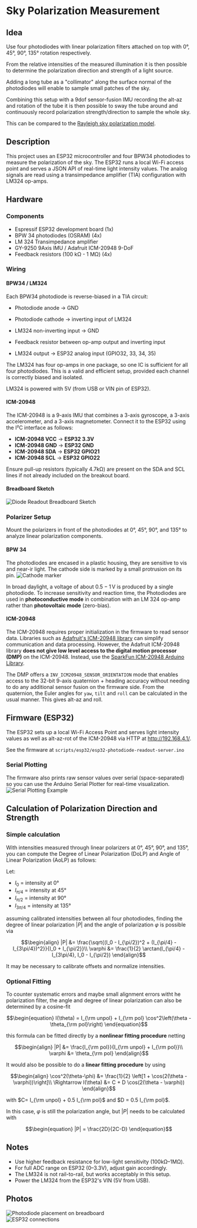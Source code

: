 # Sky Polarization Measurement

## Idea
Use four photodiodes with linear polarization filters attached on top with 0°, 45°, 90°, 135° rotation respectively.

From the relative intensities of the measured illumination it is then possible to determine the polarization direction and strength of a light source.

Adding a long tube as a "collimator" along the surface normal of the photodiodes will enable to sample small patches of the sky.

Combining this setup with a 9dof sensor-fusion IMU recording the alt-az and rotation of the tube it is then possible to sway the tube around and continuously record polarization strength/direction to sample the whole sky.

This can be compared to the [Rayleigh sky polarization model](https://en.wikipedia.org/wiki/Rayleigh_sky_model).

## Description
This project uses an ESP32 microcontroller and four BPW34 photodiodes to measure the polarization of the sky. The ESP32 runs a local Wi-Fi access point and serves a JSON API of real-time light intensity values. The analog signals are read using a transimpedance amplifier (TIA) configuration with LM324 op-amps.

## Hardware
### Components
* Espressif ESP32 development board (1x)
* BPW 34 photodiodes (OSRAM) (4x)
* LM 324 Transimpedance amplifier
* GY-9250 9Axis IMU / Adafruit ICM-20948 9-DoF
* Feedback resistors (100&nbsp;kΩ - 1&nbsp;MΩ) (4x)

### Wiring

#### BPW34 / LM324
Each BPW34 photodiode is reverse-biased in a TIA circuit:

* Photodiode anode → GND

* Photodiode cathode → inverting input of LM324

* LM324 non-inverting input → GND

* Feedback resistor between op-amp output and inverting input

* LM324 output → ESP32 analog input (GPIO32, 33, 34, 35)

The LM324 has four op-amps in one package, so one IC is sufficient for all four photodiodes. This is a valid and efficient setup, provided each channel is correctly biased and isolated.

LM324 is powered with 5V (from USB or VIN pin of ESP32).


#### ICM-20948

The ICM-20948 is a 9-axis IMU that combines a 3-axis gyroscope, a 3-axis accelerometer, and a 3-axis magnetometer. Connect it to the ESP32 using the I²C interface as follows:

* **ICM-20948 VCC** → **ESP32 3.3V**
* **ICM-20948 GND** → **ESP32 GND**
* **ICM-20948 SDA** → **ESP32 GPIO21**
* **ICM-20948 SCL** → **ESP32 GPIO22**

Ensure pull-up resistors (typically 4.7kΩ) are present on the SDA and SCL lines if not already included on the breakout board.


#### Breadboard Sketch

![Diode Readout Breadboard Sketch](docs/breadboard_sketch.png)

### Polarizer Setup

Mount the polarizers in front of the photodiodes at 0°, 45°, 90°, and 135° to analyze linear polarization components.

#### BPW 34
The photodiodes are encased in a plastic housing, they are sensitive to vis and near-ir light. The cathode side is marked by a small protrusion on its pin.
![Cathode marker](docs/electronics/BPW-34-cathode%20.png)

In broad daylight, a voltage of about $0.5-1\,\mathrm{V}$ is produced by a single photodiode. To increase sensitivity and reaction time, the Photodiodes are used in **photoconductive mode** in combination with an LM 324 op-amp rather than **photovoltaic mode** (zero-bias).

#### ICM-20948

The ICM-20948 requires proper initialization in the firmware to read sensor data. Libraries such as [Adafruit's ICM-20948 library](https://github.com/adafruit/Adafruit_ICM20948) can simplify communication and data processing. However, the Adafruit ICM-20948 library **does not give low level access to the digital motion processor (DMP)** on the ICM-20948.
Instead, use the [SparkFun ICM-20948 Arduino Library](https://github.com/sparkfun/SparkFun_ICM-20948_ArduinoLibrary).

The DMP offers a `INV_ICM20948_SENSOR_ORIENTATION` mode that enables access to the 32-bit 9-axis quaternion + heading accuracy without needing to do any additional sensor fusion on the firmware side. From the quaternion, the Euler angles for `yaw`, `tilt` and `roll` can be calculated in the usual manner. This gives alt-az and roll.

## Firmware (ESP32)
The ESP32 sets up a local Wi-Fi Access Point and serves light intensity values as well as alt-az-rot of the ICM-20948 via HTTP at http://192.168.4.1/.

See the firmware at `scripts/esp32/esp32-photodiode-readout-server.ino`

### Serial Plotting
The firmware also prints raw sensor values over serial (space-separated) so you can use the Arduino Serial Plotter for real-time visualization.
![Serial Plotting Example](data/serial_monitor_example.png)


## Calculation of Polarization Direction and Strength

### Simple calculation
With intensities measured through linear polarizers at 0°, 45°, 90°, and 135°, you can compute the Degree of Linear Polarization (DoLP) and Angle of Linear Polarization (AoLP) as follows:

Let:

* $I_0$ = intensity at 0°
* $I_{\pi/4}$ = intensity at 45°
* $I_{\pi/2}$ = intensity at 90°
* $I_{3\pi/4}$ = intensity at 135°

assuming calibrated intensities between all four photodiodes, finding the degree of linear polarization $|P|$ and the angle of polarization $\varphi$ is possible via

```math
\begin{align}
|P| &= \frac{\sqrt{(I_0 - I_{\pi/2})^2 + (I_{\pi/4} - I_{3\pi/4})^2}}{I_0 + I_{\pi/2}}\\
\varphi &= \frac{1}{2} \arctan(I_{\pi/4} - I_{3\pi/4}, I_0 - I_{\pi/2})
\end{align}
```
It may be necessary to calibrate offsets and normalize intensities.

### Optional Fitting

To counter systematic errors and maybe small alignment errors witht he polarization filter, the angle and degree of linear polarization can also be determined by a cosine-fit

```math
\begin{equation}
I(\theta) = I_{\rm unpol} + I_{\rm pol} \cos^2\left(\theta - \theta_{\rm pol}\right)
\end{equation}
```

this formula can be fitted directly by a **nonlinear fitting procedure** netting
```math
\begin{align}
|P| &= \frac{I_{\rm pol}}{I_{\rm unpol} + I_{\rm pol}}\\
\varphi &= \theta_{\rm pol}
\end{align}
```

It would also be possible to do a **linear fitting procedure** by using 
```math
\begin{align}
\cos^2(\theta-\phi) &= \frac{1}{2} \left[1 + \cos(2(\theta - \varphi))\right]\\
\Rightarrow I(\theta) &= C + D \cos(2(\theta - \varphi))
\end{align}
```
with $C= I_{\rm unpol} + 0.5 I_{\rm pol}$ and $D = 0.5 I_{\rm pol}$.

In this case, $\varphi$ is still the polarization angle, but $|P|$ needs to be calculated with

```math
\begin{equation}
|P| = \frac{2D}{2C-D}
\end{equation}
```




## Notes
* Use higher feedback resistance for low-light sensitivity (100kΩ–1MΩ).
* For full ADC range on ESP32 (0–3.3V), adjust gain accordingly.
* The LM324 is not rail-to-rail, but works acceptably in this setup.
* Power the LM324 from the ESP32's VIN (5V from USB).

## Photos

![Photodiode placement on breadboard](data/photos/breadboard_photodiodes.jpg)  
![ESP32 connections](data/photos/breadboard_to_esp32.png)